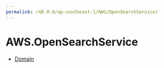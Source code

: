 ```yaml
---
permalink: /48.0.0/ap-southeast-1/AWS/OpenSearchService/
---
```


# AWS.OpenSearchService



* [Domain](Domain.md)